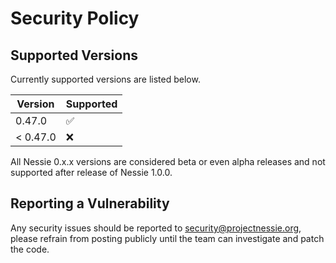 # Security Policy

## Supported Versions

Currently supported versions are listed below.

| Version  | Supported          |
|----------|--------------------|
| 0.47.0   | :white_check_mark: |
| < 0.47.0 | :x:                |

All Nessie 0.x.x versions are considered beta or even alpha releases and not supported after
release of Nessie 1.0.0.

## Reporting a Vulnerability

Any security issues should be reported to security@projectnessie.org, please refrain from posting publicly until the team can investigate and patch the code.
